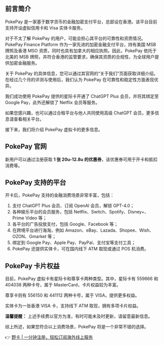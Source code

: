 ## 前言简介

PokePay 是一家基于数字货币的金融加密支付平台，总部设在香港。该平台目前支持开设虚拟信用卡和 Visa 实体卡服务。

对于不太了解 PokePay 的用户，可能会担心其平台的可靠性和资质情况。PokePay Finance Platform 作为一家先进的加密金融支付平台，持有美国 MSB 牌照及香港 MSO 资质，同时也具有加拿大的相应执照。因此，PokePay 依托于北美的 MSB 牌照，并符合香港的监管要求，确保其资质的合规性，为全球用户提供加密金融服务。

关于 PokePay 的具体信息，您可以通过其官网的“关于我们”页面获取详细介绍。在经过几个月的评测与使用后，我们认为 PokePay 在可靠性和稳定性方面表现优异。

我们成功使用 PokePay 提供的星际卡开通了 ChatGPT Plus 会员，并将其绑定至 Google Pay，此外还解锁了 Netflix 会员等服务。

如果您感兴趣，也可以通过合租平台与他人共同使用高级 ChatGPT 会员，更多信息请查看相关平台。

接下来，我们将介绍 PokePay 虚拟卡的更多信息。

## PokePay 官网

新用户可以通过注册获取 **1 张 20u-12.8u 的优惠券**，该优惠券可用于开卡和抵扣消费等。

## PokePay 支持的平台

开卡后，PokePay 支持的金融消费场景非常丰富，包括：

1. 支付 ChatGPT Plus 会员、订阅 OpenAI 会员，解锁 GPT-4.0；
2. 各种娱乐平台的会员服务，包括 Netflix、Switch、Spotify、Disney+、Prime Video 等；
3. 各平台的广告投放支付，包括 Google、Facebook 等；
4. 在跨境平台进行海淘，例如 Amazon、eBay、Lazada、Shopee、Wish、OZON、Gmarket 等；
5. 绑定到 Google Pay、Apple Pay、PayPal、支付宝等支付工具；
6. PokePay 还提供实体卡，可在国内线下 ATM 取现或通过 POS 机消费。

## PokePay 卡片权益

目前，PokePay 虚拟卡有星际卡和尊享卡两种类型。其中，星际卡有 559666 和 404038 两种卡号，属于 MasterCard，卡片权益较为丰富。

尊享卡则有 556150 和 441112 两种卡号，属于 VISA，提供更多权益。

实体卡为一张香港 VISA 卡，支持线下 ATM 取现，拥有多项卡片权益。

**温馨提醒：** 上述手续费以官方为准，有时可能未及时更新，请留意最新信息。

综上所述，如果您符合以上消费场景，PokePay 将是一个非常不错的选择。

👉 [野卡 | 一分钟注册，轻松订阅海外线上服务](https://bit.ly/bewildcard)